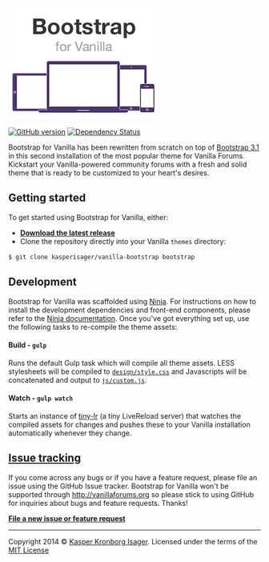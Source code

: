 ![](screenshot.png)

[![GitHub version](https://badge.fury.io/gh/kasperisager%2Fvanilla-bootstrap.png)](http://badge.fury.io/gh/kasperisager%2Fvanilla-bootstrap) [![Dependency Status](https://gemnasium.com/kasperisager/vanilla-bootstrap.png)](https://gemnasium.com/kasperisager/vanilla-bootstrap)

Bootstrap for Vanilla has been rewritten from scratch on top of [Bootstrap 3.1](http://getbootstrap.com) in this second installation of the most popular theme for Vanilla Forums. Kickstart your Vanilla-powered community forums with a fresh and solid theme that is ready to be customized to your heart's desires.

## Getting started

To get started using Bootstrap for Vanilla, either:

* [__Download the latest release__](https://github.com/kasperisager/vanilla-bootstrap/releases)
* Clone the repository directly into your Vanilla `themes` directory:

```sh
$ git clone kasperisager/vanilla-bootstrap bootstrap
```

## Development

Bootstrap for Vanilla was scaffolded using [Ninja](https://github.com/kasperisager/vanilla-ninja). For instructions on how to install the development dependencies and front-end components, please refer to the [Ninja documentation](https://github.com/kasperisager/vanilla-ninja#getting-started). Once you've got everything set up, use the following tasks to re-compile the theme assets:

#### Build - `gulp`
Runs the default Gulp task which will compile all theme assets. LESS stylesheets will be compiled to [`design/style.css`](design/style.css) and Javascripts will be concatenated and output to [`js/custom.js`](js/custom.js).

#### Watch - `gulp watch`
Starts an instance of [tiny-lr](https://github.com/mklabs/tiny-lr) (a tiny LiveReload server) that watches the compiled assets for changes and pushes these to your Vanilla installation automatically whenever they change.

## [Issue tracking](https://github.com/kasperisager/vanilla-bootstrap/issues)

If you come across any bugs or if you have a feature request, please file an issue using the GitHub Issue tracker. Bootstrap for Vanilla won't be supported through http://vanillaforums.org so please stick to using GitHub for inquiries about bugs and feature requests. Thanks!

[__File a new issue or feature request__](https://github.com/kasperisager/vanilla-bootstrap/issues/new)

---

Copyright 2014 © [Kasper Kronborg Isager](http://kasperisager.github.io). Licensed under the terms of the [MIT License](LICENSE.md)
